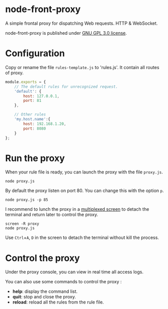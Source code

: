 node-front-proxy
================

A simple frontal proxy for dispatching Web requests. HTTP &amp; WebSocket.

node-front-proxy is published under [GNU GPL 3.0 license](https://github.com/Techniv/node-front-proxy/blob/master/license/gpl-3.0.md).

# Configuration
Copy or rename the file `rules-template.js` to 'rules.js'. It contain all routes of proxy.
```javascript
module.exports = {
	// The default rules for unrecognized request.
	'default': {
		host: 127.0.0.1,
		port: 81
	},

	// Other rules
	'my.host.name':{
		host: 192.168.1.20,
		port: 8080
	}
};
```

# Run the proxy
When your rule file is ready, you can launch the proxy with the file `proxy.js`.
```shell
node proxy.js
```

By default the proxy listen on port 80. You can change this with the option `p`.
```shell
node proxy.js -p 85
```

I recommend to lunch the proxy in a [multiplexed screen](http://www.gnu.org/software/screen/manual/screen.html)
to detach the terminal and return later to control the proxy.
```shell
screen -R proxy
node proxy.js
```
Use `Ctrl`+`A`, `D` in the screen to detach the terminal without kill the process.

# Control the proxy
Under the proxy console, you can view in real time all access logs.

You can also use some commands to control the proxy :
 * **help**: display the command list.
 * **quit**: stop and close the proxy.
 * **reload**: reload all the rules from the rule file.